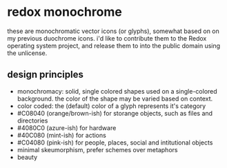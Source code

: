 # redox monochrome
these are monochromatic vector icons (or glyphs), somewhat based on on my previous duochrome icons. i'd like to contribute them to the Redox operating system project, and release them to into the public domain using the unlicense.

## design principles
* monochromacy:  solid, single colored shapes used on a single-colored background. the color of the shape may be varied based on context.
* color coded: the (default) color of a glyph represents it's category
 * #C08040 (orange/brown-ish) for storange objects, such as files and directories
 * #4080C0 (azure-ish) for hardware
 * #40C080 (mint-ish) for actions
 * #C04080 (pink-ish) for people, places, social and intitutional objects
* minimal skeumorphism, prefer schemes over metaphors
* beauty
